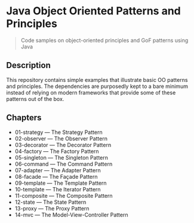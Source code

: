# Java Object Oriented Patterns and Principles
> Code samples on object-oriented principles and GoF patterns using Java

## Description
This repository contains simple examples that illustrate basic OO patterns and principles. The dependencies are purposedly kept to a bare minimum instead of relying on modern frameworks that provide some of these patterns out of the box.

## Chapters
+ 01-strategy &mdash; The Strategy Pattern
+ 02-observer &mdash; The Observer Pattern
+ 03-decorator &mdash; The Decorator Pattern
+ 04-factory &mdash; The Factory Pattern
+ 05-singleton &mdash; The Singleton Pattern
+ 06-command &mdash; The Command Pattern
+ 07-adapter &mdash; The Adapter Pattern
+ 08-facade &mdash; The Façade Pattern
+ 09-template &mdash; The Template Pattern
+ 10-template &mdash; The Iterator Pattern
+ 11-composite &mdash; The Composite Pattern
+ 12-state &mdash; The State Pattern
+ 13-proxy &mdash; The Proxy Pattern
+ 14-mvc &mdash; The Model-View-Controller Pattern
